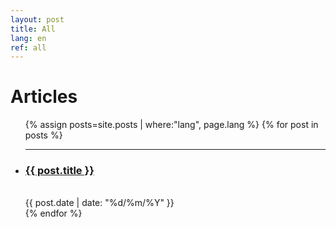 ```yaml
---
layout: post
title: All
lang: en
ref: all
---
```


<div class="home">


  <h1 class="content-listing-header sans">Articles</h1>
  <ul class="content-listing ">
  {% assign posts=site.posts | where:"lang", page.lang %}
    {% for post in posts %}
        <li class="listing">
          <hr class="slender">
          <a href="{{ post.url | prepend: site.baseurl }}"><h3 class="contrast">{{ post.title }}</h3></a>
          <br><span class="smaller">{{ post.date | date: "%d/%m/%Y" }}</span>  <br/>
        </li>
    {% endfor %}
  </ul>

</div>
